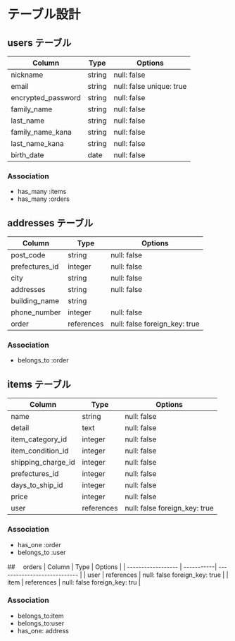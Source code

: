 # テーブル設計

## users テーブル
| Column             | Type       | Options                      |
| ------------------ | -----------| ---------------------------- |
| nickname           | string     | null: false                  |
| email              | string     | null: false  unique: true    |
| encrypted_password | string     | null: false                  |
| family_name        | string     | null: false                  |
| last_name          | string     | null: false                  |
| family_name_kana   | string     | null: false                  |
| last_name_kana     | string     | null: false                  |
| birth_date         | date       | null: false                  |
### Association
- has_many :items
- has_many :orders

## addresses  テーブル
| Column             | Type       | Options                           |
| ------------------ | -----------| --------------------------------- |
| post_code          | string     | null: false                       |
| prefectures_id     | integer    | null: false                       |
| city               | string     | null: false                       |
| addresses          | string     | null: false                       |
| building_name      | string     |                                   |
| phone_number       | integer    | null: false                       |
| order              | references | null: false  foreign_key: true   |
### Association
- belongs_to :order 



## items テーブル
| Column               | Type       | Options                         |
| ------------------   | -----------| ------------------------------- |
| name                 | string     | null: false                     |
| detail               | text       | null: false                     |
| item_category_id     | integer    | null: false                     |
| item_condition_id    | integer    | null: false                     |
| shipping_charge_id   | integer    | null: false                     |
| prefectures_id       | integer    | null: false                     |
| days_to_ship_id      | integer    | null: false                     |
| price                | integer    | null: false                     |
| user                 | references | null: false foreign_key: true   |
### Association
- has_one  :order
- belongs_to :user


##　 orders
| Column             | Type       | Options                          |
| ------------------ | -----------| ----------------------------     |
| user               | references | null: false foreign_key: true    |
| item               | references | null: false foreign_key: tru     |
### Association
- belongs_to:item
- belongs_to:user
- has_one: address